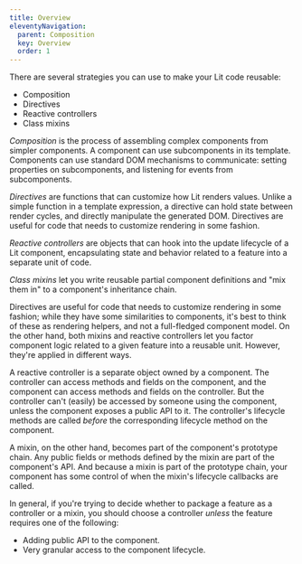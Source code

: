 ```yaml
---
title: Overview
eleventyNavigation:
  parent: Composition
  key: Overview
  order: 1
---
```


There are several strategies you can use to make your Lit code reusable:

*   Composition
*   Directives
*   Reactive controllers
*   Class mixins

_Composition_ is the process of assembling complex components from simpler components. A component can use subcomponents in its template. Components can use standard DOM mechanisms to communicate: setting properties on subcomponents, and listening for events from subcomponents.

_Directives_ are functions that can customize how Lit renders values. Unlike a simple function in a template expression, a directive can hold state between render cycles, and directly manipulate the generated DOM.  Directives are useful for code that needs to customize rendering in some fashion.

_Reactive controllers_ are objects that can hook into the update lifecycle of a Lit component, encapsulating state and behavior related to a feature into a separate unit of code.

_Class mixins_ let you write reusable partial component definitions and "mix them in" to a component's inheritance chain.

Directives are useful for code that needs to customize rendering in some fashion; while they have some similarities to components, it's best to think of these as rendering helpers, and not a full-fledged component model.  On the other hand, both mixins and reactive controllers let you factor component logic related to a given feature into a reusable unit. However, they're applied in different ways.

A reactive controller is a separate object owned by a component. The controller can access methods and fields on the component, and the component can access methods and fields on the controller. But the controller can't (easily) be accessed by someone using the component, unless the component exposes a public API to it. The controller's lifecycle methods are called _before_ the corresponding lifecycle method on the component.

A mixin, on the other hand, becomes part of the component's prototype chain. Any public fields or methods defined by the mixin are part of the component's API. And because a mixin is part of the prototype chain, your component has some control of when the mixin's lifecycle callbacks are called.

In general, if you're trying to decide whether to package a feature as a controller or a mixin, you should choose a controller _unless_ the feature requires one of the following:

*   Adding public API to the component.
*   Very granular access to the component lifecycle.
